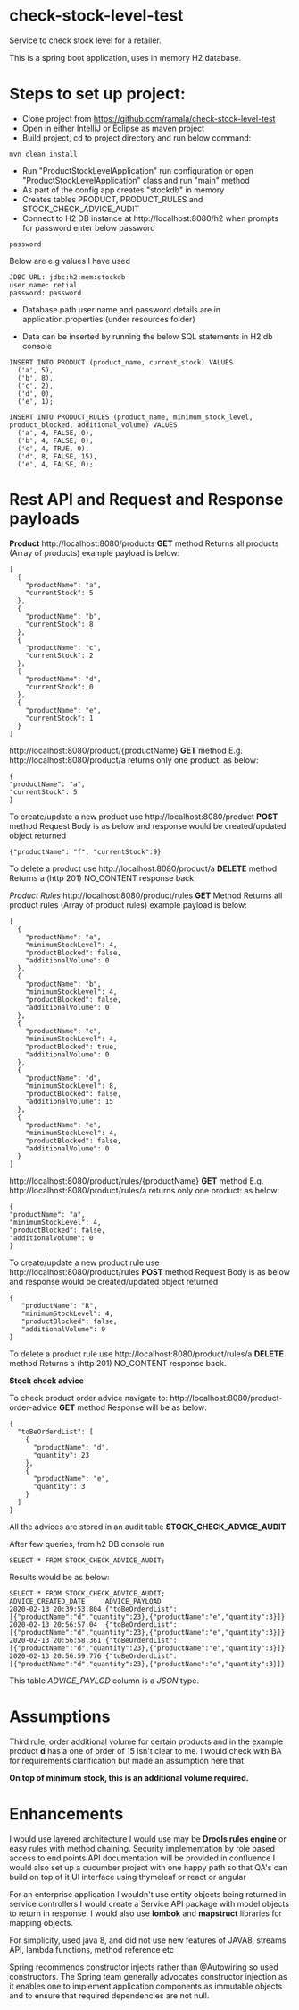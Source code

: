 # check-stock-level-test
Service to check stock level for a retailer.

This is a spring boot application, uses in memory H2 database.

# Steps to set up project:

- Clone project from https://github.com/ramala/check-stock-level-test
- Open in either IntelliJ or Eclipse as maven project
- Build project, cd to project directory and run below command:
```
mvn clean install
```   
- Run "ProductStockLevelApplication" run configuration or open "ProductStockLevelApplication" class and run "main" method
- As part of the config app creates "stockdb" in memory
- Creates tables PRODUCT, PRODUCT_RULES and STOCK_CHECK_ADVICE_AUDIT 
- Connect to H2 DB instance at http://localhost:8080/h2 when prompts for password enter below password
```
password
```  
Below are e.g values I have used
```
JDBC URL: jdbc:h2:mem:stockdb
user name: retial
password: password
```
- Database path user name and password details are in application.properties (under resources folder)

- Data can be inserted by running the below SQL statements in H2 db console
```
INSERT INTO PRODUCT (product_name, current_stock) VALUES
  ('a', 5),
  ('b', 8),
  ('c', 2),
  ('d', 0),
  ('e', 1);

INSERT INTO PRODUCT_RULES (product_name, minimum_stock_level, product_blocked, additional_volume) VALUES
  ('a', 4, FALSE, 0),
  ('b', 4, FALSE, 0),
  ('c', 4, TRUE, 0),
  ('d', 8, FALSE, 15),
  ('e', 4, FALSE, 0);
```
# Rest API and Request and  Response payloads
**Product**
http://localhost:8080/products   **GET** method
Returns all products (Array of products) example payload is below:
```
[
  {
    "productName": "a",
    "currentStock": 5
  },
  {
    "productName": "b",
    "currentStock": 8
  },
  {
    "productName": "c",
    "currentStock": 2
  },
  {
    "productName": "d",
    "currentStock": 0
  },
  {
    "productName": "e",
    "currentStock": 1
  }
]
```

http://localhost:8080/product/{productName}   **GET** method
E.g. http://localhost:8080/product/a
returns only one product: as below:
```
{
"productName": "a",
"currentStock": 5
}
```

To create/update a new product use http://localhost:8080/product   **POST** method
Request Body is as below and response would be created/updated object returned
```
{"productName": "f", "currentStock":9}
```

To delete a product use http://localhost:8080/product/a   **DELETE** method
Returns a (http 201) NO_CONTENT response back.
 
 *Product Rules*
 http://localhost:8080/product/rules   **GET** Method
 Returns all product rules (Array of product rules) example payload is below:
 ```
 [
   {
     "productName": "a",
     "minimumStockLevel": 4,
     "productBlocked": false,
     "additionalVolume": 0
   },
   {
     "productName": "b",
     "minimumStockLevel": 4,
     "productBlocked": false,
     "additionalVolume": 0
   },
   {
     "productName": "c",
     "minimumStockLevel": 4,
     "productBlocked": true,
     "additionalVolume": 0
   },
   {
     "productName": "d",
     "minimumStockLevel": 8,
     "productBlocked": false,
     "additionalVolume": 15
   },
   {
     "productName": "e",
     "minimumStockLevel": 4,
     "productBlocked": false,
     "additionalVolume": 0
   }
 ]
 ```
 
 http://localhost:8080/product/rules/{productName}   **GET** method
 E.g. http://localhost:8080/product/rules/a
 returns only one product: as below:
 ```
 {
 "productName": "a",
 "minimumStockLevel": 4,
 "productBlocked": false,
 "additionalVolume": 0
 }
 ```
 To create/update a new product rule use http://localhost:8080/product/rules   **POST** method
 Request Body is as below and response would be created/updated object returned
 ```
{
    "productName": "R",
    "minimumStockLevel": 4,
    "productBlocked": false,
    "additionalVolume": 0
}
 ```
 
To delete a product rule use http://localhost:8080/product/rules/a   **DELETE** method
Returns a (http 201) NO_CONTENT response back.

**Stock check advice**

To check product order advice navigate to: http://localhost:8080/product-order-advice  **GET** method
Response will be as below:
```
{
  "toBeOrderdList": [
    {
      "productName": "d",
      "quantity": 23
    },
    {
      "productName": "e",
      "quantity": 3
    }
  ]
}
```
All the advices are stored in an audit table **STOCK_CHECK_ADVICE_AUDIT**

After few queries, from h2 DB console run 
```
SELECT * FROM STOCK_CHECK_ADVICE_AUDIT;
```
Results would be as below:
```
SELECT * FROM STOCK_CHECK_ADVICE_AUDIT;
ADVICE_CREATED_DATE  	ADVICE_PAYLOAD  
2020-02-13 20:39:53.804	{"toBeOrderdList":[{"productName":"d","quantity":23},{"productName":"e","quantity":3}]}
2020-02-13 20:56:57.04	{"toBeOrderdList":[{"productName":"d","quantity":23},{"productName":"e","quantity":3}]}
2020-02-13 20:56:58.361	{"toBeOrderdList":[{"productName":"d","quantity":23},{"productName":"e","quantity":3}]}
2020-02-13 20:56:59.776	{"toBeOrderdList":[{"productName":"d","quantity":23},{"productName":"e","quantity":3}]}
```
This table *ADVICE_PAYLOD* column is a *JSON* type.

# Assumptions
Third rule, order additional volume for certain products and in the example product **d** has a one of order of 15 isn't clear to me.
I would check with BA for requirements clarification but made an assumption here that
 
**On top of minimum stock, this is an additional volume required.**

 # Enhancements
 I would use layered architecture 
 I would use may be **Drools rules engine** or easy rules with method chaining.
 Security implementation by role based access to end points
 API documentation will be provided in confluence
 I would also set up a cucumber project with one happy path so that QA's can build on top of it
 UI interface using thymeleaf or react or angular
 
 For an enterprise application I wouldn't use entity objects being returned in service controllers
 I would create a Service API package with model objects to return in response.
 I would also use **lombok** and **mapstruct** libraries for mapping objects.
 
 For simplicity, used java 8, and did not use new features of JAVA8, streams API, lambda functions, method reference etc
 
 Spring recommends constructor injects rather than @Autowiring so used constructors. The Spring team generally advocates constructor 
 injection as it enables one to implement application components as immutable objects and to ensure that required dependencies are not null.
 
 
 
 
